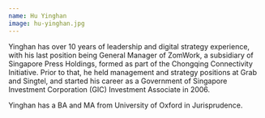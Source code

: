 ```yaml
---
name: Hu Yinghan
image: hu-yinghan.jpg
---
```


Yinghan has over 10 years of leadership and digital strategy experience, with his last position being General Manager of ZomWork, a subsidiary of Singapore Press Holdings, formed as part of the Chongqing Connectivity Initiative. Prior to that, he held management and strategy positions at Grab and Singtel, and started his career as a Government of Singapore Investment Corporation (GIC) Investment Associate in 2006.

Yinghan has a BA and MA from University of Oxford in Jurisprudence.